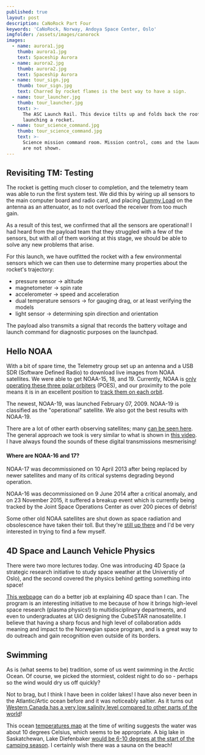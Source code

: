 ```yaml
---
published: true
layout: post
description: CaNoRock Part Four
keywords: 'CaNoRock, Norway, Andoya Space Center, Oslo'
imgfolder: /assets/images/canorock
images:
  - name: aurora1.jpg
    thumb: aurora1.jpg
    text: Spaceship Aurora
  - name: aurora2.jpg
    thumb: aurora2.jpg
    text: Spaceship Aurora
  - name: tour_sign.jpg
    thumb: tour_sign.jpg
    text: Charred by rocket flames is the best way to have a sign.
  - name: tour_launcher.jpg
    thumb: tour_launcher.jpg
    text: >-
      The ASC Launch Rail. This device tilts up and folds back the roof when
      launching a rocket.
  - name: tour_science_command.jpg
    thumb: tour_science_command.jpg
    text: >-
      Science mission command room. Mission control, coms and the launch bunkers
      are not shown.
---
```

## Revisiting TM: Testing
The rocket is getting much closer to completion, and the telemetry team was able to run the first system test. We did this by wiring up all sensors to the main computer board and radio card, and placing [Dummy Load](https://en.wikipedia.org/wiki/Dummy_load) on the antenna as an attenuator, as to not overload the receiver from too much gain.

As a result of this test, we confirmed that all the sensors are operational! I had heard from the payload team that they struggled with a few of the sensors, but with all of them working at this stage, we should be able to solve any new problems that arise.

For this launch, we have outfitted the rocket with a few environmental sensors which we can then use to determine many properties about the rocket's trajectory:
- pressure sensor -> altitude
- magnetometer -> spin rate
- accelerometer -> speed and acceleration
- dual temperature sensors -> for gauging drag, or at least verifying the models
- light sensor -> determining spin direction and orientation

The payload also transmits a signal that records the battery voltage and launch command for diagnostic purposes on the launchpad.

## Hello NOAA
With a bit of spare time, the Telemetry group set up an antenna and a USB SDR (Software Defined Radio) to download live images from NOAA satellites. We were able to get NOAA-15, 18, and 19. Currently, NOAA is [only operating these three polar orbiters](http://www.ospo.noaa.gov/Operations/POES/status.html) (POES), and our proximity to the pole means it is in an excellent position to [track them on each orbit](https://www.youtube.com/watch?v=y_jM_BxQGvE).

The newest, NOAA-19, was launched February 07, 2009. NOAA-19 is classified as the "operational" satellite. We also got the best results with NOAA-19.

There are a lot of other earth observing satellites; many [can be seen here](http://www.ospo.noaa.gov/Operations/). The general approach we took is very similar to what is shown in [this video](https://www.youtube.com/watch?v=zWEiOI33emY). I have always found the sounds of these digital transmissions mesmerising!

#### Where are NOAA-16 and 17?
NOAA-17 was decommissioned on 10 April 2013 after being replaced by newer satellites and many of its critical systems degrading beyond operation.

NOAA-16 was decommissioned on 9 June 2014 after a critical anomaly, and on 23 November 2015, it suffered a breakup event which is currently being tracked by the Joint Space Operations Center as over 200 pieces of debris!

Some other old NOAA satellites are shut down as space radiation and obsolescence have taken their toll. But they're [still up there](https://www.youtube.com/watch?v=JvkSS-a5mqM) and I'd be very interested in trying to find a few myself.

## 4D Space and Launch Vehicle Physics
There were two more lectures today. One was introducing 4D Space (a strategic research initiative to study space weather at the Universtiy of Oslo), and the second covered the physics behind getting something into space!

[This webpage](http://www.mn.uio.no/fysikk/english/research/projects/4dspace/) can do a better job at explaining 4D space than I can. The program is an interesting initiative to me because of how it brings high-level space research (plasma physics!) to multidisciplinary departments, and even to undergraduates at UiO designing the CubeSTAR nanosatellite. I believe that having a sharp focus and high level of collaboration adds meaning and impact to the Norwegian space program, and is a great way to do outreach and gain recognition even outside of its borders.

## Swimming
As is (what seems to be) tradition, some of us went swimming in the Arctic Ocean. Of course, we picked the stormiest, coldest night to do so - perhaps so the wind would dry us off quickly?

Not to brag, but I think I have been in colder lakes! I have also never been in the Atlantic/Artic ocean before and it was noticeably saltier. As it turns out [Western Canada has a very low salinity level compared to other parts of the world](https://www.nasa.gov/sites/default/files/images/591162main_pia14786-43_full.jpg)!

This ocean [temperatures map](http://www.ospo.noaa.gov/data/sst/contour/global.c.gif) at the time of writing suggests the water was about 10 degrees Celsius, which seems to be appropriate. A big lake in Saskatchewan, Lake Diefenbaker [would be 6-10 degrees at the start of the camping season](http://wldb.ilec.or.jp/data/databook_html/nam/nam-58.html). I certainly wish there was a sauna on the beach!

